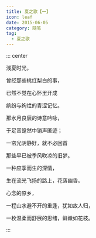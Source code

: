 ```yaml
---
title: 夏之歌【一】
icon: leaf
date: 2015-06-05
category: 随笔
tag:
  - 夏之歌
---
```


::: center

浅夏时光，

曾经那些桃红梨白的事，

已然不觉在心怀里开成

缤纷与绚烂的青涩记忆。

那水月良辰的诗意吟咏，

于足音跫然中销声匿迹；

一帘光阴静好，就不必回首

那些早已被季风吹凉的旧梦。

一种应季而生的深情，

生在流光飞扬的路上，花落幽香。

心念的原乡，

一程山水避不开的重逢，犹如故人归，

一枚温柔而舒展的思绪，鲜嫩如花枝。

:::

